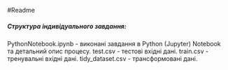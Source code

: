 #Readme
##### Структура індивідуального завдання:
PythonNotebook.ipynb - виконані завдання в Python (Jupyter) Notebook та детальний опис процесу.
test.csv - тестові вхідні дані.
train.csv - тренувальні вхідні дані.
tidy_dataset.csv -  трансформовані дані.
